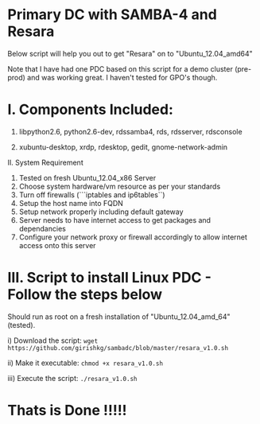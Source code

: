 Primary DC with SAMBA-4 and Resara
=======


Below script will help you out to get "Resara" on to "Ubuntu_12.04_amd64"

Note that I have had one PDC based on this script for a demo cluster (pre-prod) and was working great. I haven't tested for GPO's though.

I. Components Included:
====================

1) libpython2.6, python2.6-dev, rdssamba4, rds, rdsserver, rdsconsole

2) xubuntu-desktop, xrdp, rdesktop, gedit, gnome-network-admin

II. System Requirement  
1) Tested on fresh Ubuntu_12.04_x86 Server  
2) Choose system hardware/vm resource as per your standards  
3) Turn off firewalls (```iptables and ip6tables``)  
4) Setup the host name into FQDN  
5) Setup network properly including default gateway  
6) Server needs to have internet access to get packages and dependancies
7) Configure your network proxy or firewall accordingly to allow internet access onto this server

III. Script to install Linux PDC - Follow the steps below
========================

Should run as root on a fresh installation of "Ubuntu_12.04_amd_64" (tested).

i) Download the script:  ```wget https://github.com/girishkg/sambadc/blob/master/resara_v1.0.sh```

ii) Make it executable: ```chmod +x resara_v1.0.sh```

iii) Execute the script: ```./resara_v1.0.sh```

Thats is Done !!!!!
===================



